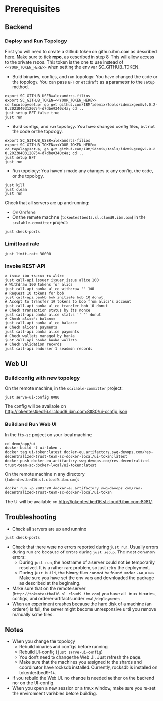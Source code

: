 # Prerequisites

## Backend
### Deploy and Run Topology
First you will need to create a Github token on github.ibm.com as described [here](https://docs.github.com/en/authentication/keeping-your-account-and-data-secure/creating-a-personal-access-token). Make sure to tick **repo**, as described in step 8.
This will allow access to the private repos.
This token is the one to use instead of `<<YOUR_TOKEN_HERE>>` when setting the env var SC_GITHUB_TOKEN.
* Build binaries, configs, and run topology: You have changed the code or the topology. You can pass `BFT` or `etcdraft` as a parameter to the `setup` method.
```shell
export SC_GITHUB_USER=alexandros-filios
export SC_GITHUB_TOKEN=<<YOUR_TOKEN_HERE>>
cd topologysetup; go get github.com/IBM/idemix/tools/idemixgen@v0.0.2-0.20230403120754-d7dbe0340c4a; cd ..
just setup BFT false true
just run
```
* Build configs, and run topology. You have changed config files, but not the code or the topology.
```shell
export SC_GITHUB_USER=alexandros-filios
export SC_GITHUB_TOKEN=<<YOUR_TOKEN_HERE>>
cd topologysetup; go get github.com/IBM/idemix/tools/idemixgen@v0.0.2-0.20230403120754-d7dbe0340c4a; cd ..
just setup BFT
just run
```
* Run topology: You haven't made any changes to any config, the code, or the topology.
```shell
just kill
just clean
just run
```

Check that all servers are up and running:
* On Grafana
* On the remote machine (`tokentestbed16.sl.cloud9.ibm.com`) in the `scalable-committer` project:
```shell
just check-ports
```

### Limit load rate
```shell
just limit-rate 30000
```

### Invoke REST-API
```shell
# Issue 100 tokens to alice
just call-api issuer issuer issue alice 100
# Withdraw 100 tokens for alice
just call-api banka alice withdraw '' 100
# Request 10 tokens for bob
just call-api bankb bob initiate bob 10 donut
# Accept to transfer 10 tokens to bob from alice's account
just call-api banka alice transfer bob 10 donut
# Check transaction status by its nonce
just call-api banka alice status '' '' donut
# Check alice's balance
just call-api banka alice balance
# Check alice's payments
just call-api banka alice payments
# Check wallets managed by banka
just call-api banka banka wallets
# Check validation records
just call-api endorser-1 seadmin records
```

## Web UI
### Build config with new topology
On the remote machine, in the `scalable-committer` project:
```shell
just serve-ui-config 8080
```
The config will be available on http://tokentestbed16.sl.cloud9.ibm.com:8080/ui-config.json

### Build and Run Web UI
In the `fts-sc` project on your local machine:
```shell
cd demo/app/ui
docker build -t ui-token .
docker tag ui-token:latest docker-eu.artifactory.swg-devops.com/res-decentralized-trust-team-sc-docker-local/ui-token:latest
docker push docker-eu.artifactory.swg-devops.com/res-decentralized-trust-team-sc-docker-local/ui-token:latest
```
On the remote machine in any directory (`tokentestbed16.sl.cloud9.ibm.com`):
```shell
docker run -p 8081:80 docker-eu.artifactory.swg-devops.com/res-decentralized-trust-team-sc-docker-local/ui-token
```
The UI will be available on http://tokentestbed16.sl.cloud9.ibm.com:8081/.

## Troubleshooting
* Check all servers are up and running
```shell
just check-ports
```
* Check that there were no errors reported during `just run`. Usually errors during run are because of errors during `just setup`. The most common errors:
  * During `just run`, the hostname of a server could not be temporarily resolved. It is a rather rare problem, so just retry the deployment.
  * During `just build`, the binary files cannot be found under `FAB_BINS`. Make sure you have set the env vars and downloaded the package as described at the beginning.
* Make sure that on the remote server (`http://tokentestbed16.sl.cloud9.ibm.com`) you have all Linux binaries, configs, and orderer-artifacts under `eval/deployments`.
* When an experiment crashes because the hard disk of a machine (an orderer) is full, the server might become unresponsive until you remove manually some files.

## Notes
* When you change the topology
  * Rebuild binaries and configs before running
  * Rebuild UI-config (`just serve-ui-config`)
  * You don't need to change the Web UI. Just refresh the page.
  * Make sure that the machines you assigned to the shards and coordinator have rocksdb installed. Currently, rocksdb is installed on tokentestbed9-14.
* If you rebuild the Web UI, no change is needed neither on the backend nor on the UI-config.
* When you open a new session or a tmux window, make sure you re-set the environment variables before building.

